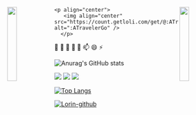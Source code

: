 


<img align="left" src="https://user-images.githubusercontent.com/65187002/144930161-2f783401-8d27-4fdf-a2f7-cc0ba32f1f1f.gif" width="21%" style="display:inline;"><img align="right" src="https://user-images.githubusercontent.com/65187002/144930161-2f783401-8d27-4fdf-a2f7-cc0ba32f1f1f.gif" width="21%" style="display:inline;">


<p align="center">
 
    <p align="center">
       <img align="center" src="https://count.getloli.com/get/@:ATravelerGo" alt=":ATravelerGo" />
      </p>

 🔭 🌱  👯 🤔  💬  📫  😄  ⚡ 

![Anurag's GitHub stats](https://github-readme-stats.vercel.app/api?username=ATravelerGo&show_icons=true&theme=radical&count_private=true)

<span > <img src="https://img.shields.io/badge/-HTML5-E34F26?style=flat-square&logo=html5&logoColor=white" /> <img src="https://img.shields.io/badge/-CSS3-1572B6?style=flat-square&logo=css3" /> <img src="https://img.shields.io/badge/-JavaScript-oringe?style=flat-square&logo=javascript" /> </span>


[![Top Langs](https://github-readme-stats.vercel.app/api/top-langs/?username=ATravelerGo&layout=compact)](https://github.com/ATravelerGo/github-readme-stats)

[![Lorin-github](https://github-profile-trophy.vercel.app/?username=ATravelerGo)](https://github.com/ryo-ma/github-profile-trophy)

</p>
